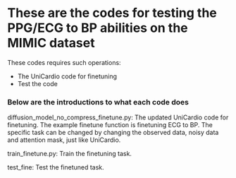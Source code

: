 # These are the codes for testing the PPG/ECG to BP abilities on the MIMIC dataset

These codes requires such operations:

- The UniCardio code for finetuning
- Test the code


### Below are the introductions to what each code does

diffusion_model_no_compress_finetune.py: The updated UniCardio code for finetuning. The example finetune function is finetuning ECG to BP. The specific task can be changed by changing the observed data, noisy data and attention mask, just like UniCardio.

train_finetune.py: Train the finetuning task.

test_fine: Test the finetuned task.